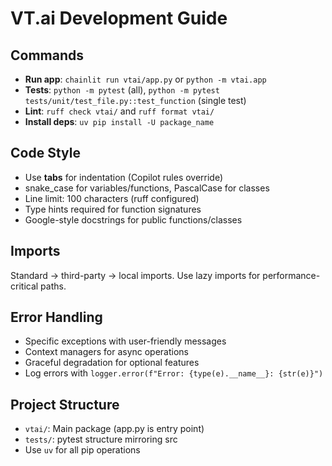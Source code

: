 # VT.ai Development Guide

## Commands
- **Run app**: `chainlit run vtai/app.py` or `python -m vtai.app`
- **Tests**: `python -m pytest` (all), `python -m pytest tests/unit/test_file.py::test_function` (single test)
- **Lint**: `ruff check vtai/` and `ruff format vtai/`
- **Install deps**: `uv pip install -U package_name`

## Code Style
- Use **tabs** for indentation (Copilot rules override)
- snake_case for variables/functions, PascalCase for classes
- Line limit: 100 characters (ruff configured)
- Type hints required for function signatures
- Google-style docstrings for public functions/classes

## Imports
Standard → third-party → local imports. Use lazy imports for performance-critical paths.

## Error Handling
- Specific exceptions with user-friendly messages
- Context managers for async operations
- Graceful degradation for optional features
- Log errors with `logger.error(f"Error: {type(e).__name__}: {str(e)}")`

## Project Structure
- `vtai/`: Main package (app.py is entry point)
- `tests/`: pytest structure mirroring src
- Use `uv` for all pip operations